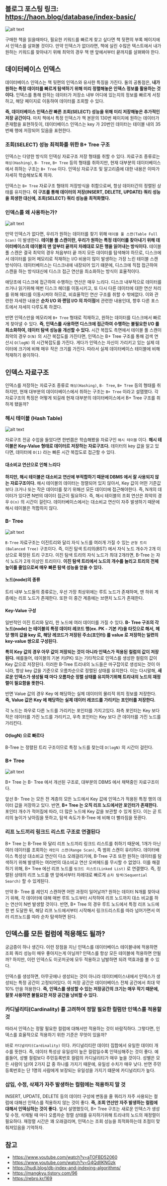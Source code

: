 
## 블로그 포스팅 링크: https://haon.blog/database/index-basic/

![alt text](image-1.png)

구매한 책을 읽을때마다, 필요한 키워드를 빠르게 찾고 싶다면 책 뒷편의 부록 페이지에서 인덱스를 살펴볼 것이다. 만약 인덱스가 없더라면, 책에 실린 수많은 텍스트에서 내가 원하는 키워드를 찾아내기 위해 최악의 경우 책 맨 앞에서부터 끝까지를 살펴봐야 한다.

## 데이터베이스 인덱스

데이터베이스 인덱스는 책 뒷편의 인덱스와 유사한 특징을 가진다. 둘의 공통점은, **내가 원하는 특정 데이터를 빠르게 탐색하기 위해 미리 정렬해놓은 인덱스 정보를 활용하는 것이다.** 인덱스를 통해 원하는 데이터가 저장소 내부 어디에 있는지의 정보를 빠르게 서칭하고, 해당 페이지로 이동하여 데이터를 조회할 수 있다.

**즉, 데이터베이스 인덱스란 빠른 조회(SELECT) 성능을 위해 미리 저장해놓은 추가적인 저장 공간이다.** 마치 책에서 특정 인덱스가 책 본문의 130번 페이지에 원하는 데이터가 존재함을 표현하듯이, 데이터베이스 인덱스는 key 가 20번인 데이터는 테이블 내의 35번째 행에 저장되어 있음을 표현한다.

### 조회(SELECT) 성능 최적화를 위한 B+ Tree 구조

인덱스는 다양한 방식의 인덱싱 자료구조 저장 형태를 취할 수 있다. 자료구조 종류로는 `해싱(Hashing)`, `B- Tree`, `B+ Tree` 등의 형태를 취하지만, 현재 대부분의 데이터베이스에서 취하는 구조는 `B+ Tree` 이다. 인덱싱 자료구조 및 알고리즘에 대한 내용은 이따가 자세히 학습해보도록 하자.

인덱스는 `B+ Tree` 자료구조 형태의 저장방식을 취함으로써, 항상 데이터간의 정렬된 상태를 유지한다. **이 구조를 통해 데이터의 저장(INSERT, DELETE, UPDATE) 쿼리 성능을 희생한 대신에, 조회(SELECT) 쿼리 성능을 최적화했다.**

### 인덱스를 왜 사용하는가?

![alt text](image-2.png)

만약 인덱스가 없다면, 우리가 원하는 데이터를 찾기 위해 `테이블 풀 스캔(Table Full Scan)` 이 발생한다. **테이블 풀 스캔이란, 우리가 원하는 특정 데이터를 찾아내기 위해 데이터베이스의 테이블의 맨 앞부터 끝까지 차례대로 모든 행을 읽어내는 방식이다.** 테이블 풀 스캔은 결국 최악의 경우 처음부터 끝 까지 모든 데이터를 탐색해야 하므로, 디스크에서 데이터를 읽어 메모리로 적재하는 I/O 비용이 많이 발생하는 가장 느린 테이블 스캔 방식이다. 데이터베이스는 디스크내에 내장되어 있기 떄문에, 디스크에 직접 접근하여 스캔을 하는 방식대신에 디스크 접근 연산을 최소화하는 방식이 효율적이다.

애당초에 디스크에 접근하여 수행하는 연산은 매우 느리다. 디스크 내부적으로 데이터를 쓰거나 읽기위해 매번 디스크 헤더를 이동시키고, 또 다시 다른 데이터에 대한 연산 처리를 위해 헤더를 이동시켜야 하므로, 비효율적인 연산 구조를 취할 수 밖에없다. 이와 관련한 자세한 내용은 **순차 I/O 와 랜덤 I/O 의 차이점**에 관련한 내용인데, 향후 다른 포스트에서 자세히 다루도록 하겠다.

반면 인덱스만을 메모리에 `B+ Tree` 형태로 적재하고, 원하는 데이터를 디스크에서 빠르게 찾아낼 수 있다. **즉, 인덱스를 사용하면 디스크에 접근하여 수행하는 불필요한 I/O 를 최소화하여, 데이터 탐색 성능을 개선할 수 있다.** 시간 복잡도 측면에서 테이블 풀 스캔이 최악의 경우 `O(N)` 의 시간 복잡도를 가진다면, 인덱스는 B+ Tree 구조를 통해 검색 연산시 `O(logN)` 의 시간복잡도를 가진다. 게다가 인덱스는 자신이 가리키고 있는 실제 데이터에 크기에 비해 매우 작은 크기를 가진다. 따라서 실제 데이터베이스 테이블에 비해 적재하기 용이하다.

## 인덱스 자료구조

인덱스를 저장하는 자료구조 종류로 `해싱(Hashing)`, `B- Tree`, `B+ Tree` 등의 형태를 취하지만, 현재 대부분의 데이터베이스에서 취하는 구조는 `B+ Tree` 이라고 설몀했다. 각 자료구조의 특징은 어떻게 되길래 현재 대부분의 데이터베이스에서 B+ Tree 구조를 취하게 됐을까?

### 해시 테이블 (Hash Table)

![alt text](image-3.png)

자료구조 전공 수업을 들었다면 한번쯤은 학습해봤을 자료구인 `해시 테이블` 이다. **해시 테이블은 Key-Value 형태로 데이터르 저장하는 자료구조다.** 데이터의 key 값을 알고 있다면, 데이터에 `O(1)` 라는 빠른 시간 복잡도로 접근할 수 있다. 

#### 대소비교 연산으로 인해 느리다

**하지만, 해시 테이블은 대소비교 연산에 부적합하기 때문에 DBMS 에서 잘 사용되지 않는 자료구조이다.** 해시 테이블의 데이터는 정렬되어 있지 않아서, Key 값이 어떤 기준값보다 크거나 또는 작은 데이터를 찾기 위해선 모든 데이터에 접근해야한다. 즉, N개의 데이터가 있다면 N번의 데이터 접근이 필요하다. 즉, 해시 테이블의 조회 연산은 최악의 경우 `O(n)` 의 시간이 걸린다. 데이터베이스에서는 대소비교 연산이 자주 발생하기 때문에 해시 테이블은 적합하지 않다.

### B- Tree

![alt text](image-4.png)

`B-Tree` 자료구조는 이진트리와 달리 자식 노드를 여러개 가질 수 있는 `균형 트리(Balanced Tree)` 구조이다. 즉, 이진 탐색 트리의(BST) 에서 자식 노드 개수가 2개 이상으로 확장된 트리 구조다. 이진 탐색 트리의 자식 노드가 최대 2개라면, B-Tree 는 자식 노드가 2개 이상인 트리이다. **이진 탐색 트리에서 노드의 개수를 늘리고 트리의 전체 높이를 줄임으로써 매우 빠른 탐색 성능을 얻을 수 있다.**

#### 노드(node)의 종류

트리 내부 노드들의 종류로는, 우선 가장 최상위에는 루트 노드가 존재하며, 맨 하위 계층에는 리프 노드가 존재한다. 또한 이 중간 계층에는 브랜치 노드가 존재한다. 

#### Key-Value 구성

일반적인 이진 트리와 달리, 한 노드에 여러 데이터를 가질 수 있다. **B- Tree 구조의 각 노드(node) 는 테이블의 특정 데이터 레코드 행(ex. PK  - 기본 키)을 타킷으로 해서, 헤당 행의 값을 key 로, 해당 레코드가 저장된 주소(포인터) 를 value 로 저장하는 일련의 key-value 쌍으로 구성된다.** 

**특히 Key 값의 경우 아무 값이 저장되는 것이 아니라 인덱스가 적용된 컬럼의 값이 저장된다.** 예를들어, 테이블의 기본 키(PK) 또는 기타적으로 인덱스를 생성한 컬럼의 값이 Key 값으로 저장된다. 이러한 B-Tree 트리내의 노드들은 마구잡이로 생성되는 것이 아니라, 항상 key 값을 기준으로 오름차순으로 정렬된 상태를 유지한다. 이는 다시말해, **새로운 인덱스가 생성될 때 마다 오름차순 정렬 상태를 유지하기위해 트리내의 노드의 재정렬이 필요함을 뜻한다.**

반면 Value 값의 경우 Key 에 해당하는 실제 데이터의 물리적 위치 정보를 저장한다. **즉, Value 값은 Key 에 해당하는 실제 데이터 레코드를 가리키는 포인터를 저장한다.**  

각 노드는 좌우로 다른 노드를 가리키는 포인터를 가지고있다. 좌측 포인터는 Key 보다 작은 데이터를 가진 노드를 가리키고, 우측 포인터는 Key 보다 큰 데이터를 가진 노드를 가리킨다. 

#### O(logN) 으로 빠르다

B-Tree 는 정렬된 트리 구조이므로 특정 노드를 찾는데 `O(logN)` 의 시간이 걸린다. 

### B+ Tree

![alt text](image-5.png)

B+ Tree 는 B- Tree 에서 개선된 구조로, 대부분의 DBMS 에서 채택중인 자료구조이다. 

앞선 B- Tree 는 모든 전 계층의 모든 노드에서 Key 값에 인덱스가 적용된 특정 행의 데이터 값을 저장하고 있다. 반면, **B+ Tree 는 오직 리프 노드에서만 포인터가 존재한다.** 포인터 개수가 적어짐에 따라, 더 많은 노드에 Key 값을 보관할 수 있게 된다. 이는 곧 트리의 높이가 낮아짐을 뜻하고, 탐색 속도가 B-Tree 에 비해 더 빨라짐을 뜻환다. 

### 리프 노드끼리 링크드 리스트 구조로 연결된다 

B+ Tree 는 B-Tree 와 달리 리프 노드끼리 링크드 리스트를 취하기 때문에, 1개가 아닌 여러 데이터를 조회하는 `레인지 스캔(Range Scan)`, 즉 범위 스캔이 유리하다. 데이터배이스 특성상 대소비교 연산이 다소 오래걸리기에, B-Tree 구조 또한 원하는 데이터를 탐색하기 위해 발생하는 여러번의 대소비교 연산 오버헤드를 무시할 수 없었다. 이를 해결하기 위해, B+ Tree 에선 리프 노드를 `링크드 리스트(Linked List)` 로 연결했다. 즉, 정렬된 상태의 리프 노드를 맨 앞에서부터 차례대로 빠르게 `순차 탐색(Sequential Search)` 할 수 있게된다.

만약 B- Tree 를 레인지 스캔하면 어떤 과정이 일어날까? 원하는 데이터 N개를 찾아내기 위해, 각 데이터에 대해 매번 루트 노드부터 시작하여 리프 노드까지 대소 비교를 하는 연산이 N번 발생할 것이다. 반면, B+ Tree 의 경우 루트 노드에서 특정 리프 노드에 한 번 도달한 뒤, 해당 리프 노드에서부터 시작해서 링크드리스트를 따라 넘어가면서 여러 리프노드를 따라 순차 탐색하면 된다.

## 인덱스를 모든 컬럼에 적용해도 될까?

궁금증이 하나 생긴다. 이런 장점을 지닌 인덱스를 데이터베이스 테이블내에 적용하면 조회 쿼리 성능이 매우 좋아지는게 아닐까? 인덱스를 항상 모든 테이블에 적용하면 안될까? 하지만, 이런 인덱스도 이곳저곳에 모두 적용하고 남발하면 되려 역효과를 볼 수 있다.

인덱스를 생성하면, 아무곳에나 생성되는 것이 아니라 데이터베이스내에서 인덱스가 생성되는 특정 공간이 고정되어있다. 이 저장 공간은 데이터베이스 전체 공간에서 최대 약 10% 만을 허용한다. **즉, 인덱스를 생성할 수 있는 저장공간의 크기는 매우 작기 때문에, 잘못 사용하면 불필요한 저장 공간을 낭비할 수 있다.**

### 카디널리티(Cardinality) 를 고려하여 정말 필요한 컬럼만 인덱스를 적용할 것

따라서 인덱스는 정말 필요한 컬럼에 대해서만 적용하는 것이 바람직하다. 그렇다면, 인덱스를 효율적으로 적용하기 위한 기준은 무엇이 있을까?

바로 `카디널리티(Cardinality)` 이다. 카디널리티란 데이터 집합에서 유일한 데이터 개수를 뜻한다. 즉, 데이터 특성상 유일성이 높은 컬럼일수록 인덱싱해주는 것이 좋다. 예를들어, 성별 컬럼보다 주민등록번호 컬럼의 카디널리티가 매우 높을 것이다. 성별은 모든 사람이 남/여 2가지 값 중 하나를 가지기 때문에, 유일성 수치가 매우 낮다. 반면 주민등록번호는 단 1명의 사람에게 보장되는 유일성을 가지기 떄문에 카디널리티가 높다.

### 삽입, 수정, 삭제가 자주 발생하는 컬럼에는 적용하지 말 것

INSERT, UPDATE, DELETE 등의 데이터 구성에 변동을 줄 쿼리가 자주 사용되는 컬럼에 대해선 인덱스를 적용하지 않는 것이 좋다. **즉, 조회 연산만 자주 발생하는 컬럼에 대해서 인덱싱하는 것이 좋다.** 앞서 설명했듯이, B+ Tree 구조는 새로운 인덱스가 생성 및 수정, 삭제될 때 마다 오름차순 정렬 상태를 유지하기위해 트리내의 노드의 재정렬이 필요하다. 재정렬 시간은 꽤 오래걸리며, 인덱스는 조회 성능을 최적화하는데 초점이 맞춰져있음을 기억하자.

## 참고

- https://www.youtube.com/watch?v=aTOFBD52060
- https://www.youtube.com/watch?v=G4QdllKNGzk
- https://hudi.blog/db-index-and-indexing-algorithms/
- https://mangkyu.tistory.com/96
- https://rebro.kr/169
